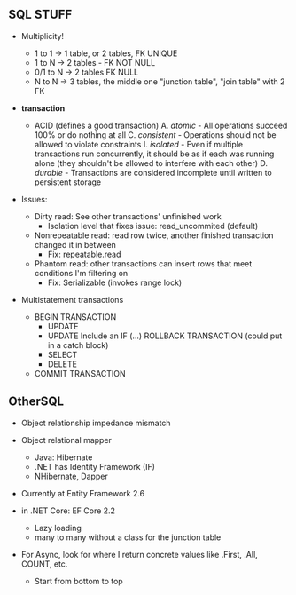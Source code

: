 ## SQL STUFF

- Multiplicity!
    - 1 to 1    -> 1 table, or 2 tables, FK UNIQUE
    - 1 to N    -> 2 tables - FK NOT NULL
    - 0/1 to N  -> 2 tables FK NULL
    - N to N    -> 3 tables, the middle one "junction table", "join table" with 2 FK

- **transaction**
    - ACID (defines a good transaction)
        A. *atomic* - All operations succeed 100% or do nothing at all
        C. *consistent* - Operations should not be allowed to violate constraints
        I. *isolated* - Even if multiple transactions run concurrently, it should be as if each was running alone (they shouldn't be allowed to interfere with each other)
        D. *durable* - Transactions are considered incomplete until written to persistent storage

- Issues:
    - Dirty read: See other transactions' unfinished work
        - Isolation level that fixes issue: read_uncommited (default)
    - Nonrepeatable read: read row twice, another finished transaction changed it in between
        - Fix: repeatable.read
    - Phantom read: other transactions can insert rows that meet conditions I'm filtering on
        - Fix: Serializable (invokes range lock)

- Multistatement transactions
    - BEGIN TRANSACTION
        - UPDATE
        - UPDATE
            Include an IF (...) ROLLBACK TRANSACTION (could put in a catch block)
        - SELECT
        - DELETE
    - COMMIT TRANSACTION

## OtherSQL
- Object relationship impedance mismatch
- Object relational mapper
    - Java: Hibernate
    - .NET has Identity Framework (IF)
    - NHibernate, Dapper
- Currently at Entity Framework 2.6
- in .NET Core: EF Core 2.2
    - Lazy loading
    - many to many without a class for the junction table

- For Async, look for where I return concrete values like .First, .All, COUNT, etc.
    - Start from bottom to top